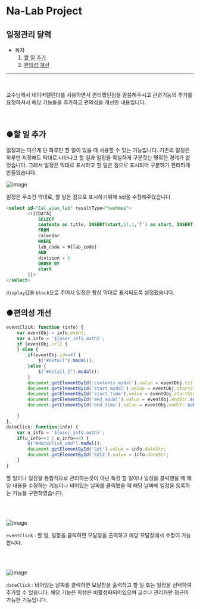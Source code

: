 # Na-Lab Project



## 일정관리 달력



* 목차
  1. [할 일 추가](#todo)
  2. [편의성 개선](#up)

-----------------------

</br>

교수님께서 네이버캘린더를 사용하면서 편리했던점을 말씀해주시고 관련기능의 추가를 요청하셔서 해당 기능들을 추가하고 편의성을 개선한 내용입니다. 

</br>

<h2>
    <div id="todo">●할 일 추가</div>
</h2>

일정과는 다르게 단 하루만 할 일이 있을 때 사용할 수 있는 기능입니다. 기존의 일정은 하루만 지정해도 막대로 나타나고 할 일과 일정을 확실하게 구분짓는 명확한 경계가 없었습니다. 그래서 일정은 막대로 표시하고 할 일은 점으로 표시되어 구분하기 편리하게 만들었습니다.

![image](https://user-images.githubusercontent.com/78251137/106393138-bacee700-6438-11eb-96e8-ed45457cd162.png)



일정은 무조건 막대로, 할 일은 점으로 표시하기위해 sql을 수정해주었습니다.

```sql
<select id="Cal_ajax_lab" resultType="hashmap">
        <![CDATA[
            SELECT
            contents as title, INSERT(start,11,1,'T') as start, INSERT(end,11,1,'T') as end,'#641e64' as color, '#ffffff' as textColor, 'block' as display, '3' as id
            FROM
            calendar
            WHERE
            lab_code = #{lab_code}
            AND
            division = 0
            ORDER BY
            start
        ]]>
</select>
```

`display`값을 `block`으로 주어서 일정은 항상 막대로 표시되도록 설정했습니다.



<h2>
    <div id="up">●편의성 개선</div>
</h2>

```javascript
eventClick: function (info) {
    var eventObj = info.event;
    var u_info = '${user_info.auth}';
    if (eventObj.url) {
    } else {
        if(eventObj.id==4) {
            $("#detail").modal();
        }else {
            $("#detail_2").modal();
        }
        document.getElementById('contents_modal').value = eventObj.title;
        document.getElementById('start_modal').value = eventObj.startStr.substr(0, 10);
        document.getElementById('start_time').value = eventObj.startStr.substr(11, 5);
        document.getElementById('end_modal').value = eventObj.endStr.substr(0, 10);
        document.getElementById('end_time').value = eventObj.endStr.substr(11, 5);

    }
},
dateClick: function(info) {
	var u_info = '${user_info.auth}';
	if(u_info==3 | u_info==4) {
		$("#dateclick_add").modal();
		document.getElementById('Sdt').value = info.dateStr;
		document.getElementById('Sdt2').value = info.dateStr;
	}
}
```

할 일이나 일정을 통합적으로 관리하는것이 아닌 특정 할 일이나 일정을 클릭했을 때 해당 내용을 수정하는 기능이나 비어있는 날짜를 클릭했을 때 해당 날짜에 일정을 등록하는 기능을 구현하였습니다.

</br>

</br>

 ![image](https://user-images.githubusercontent.com/78251137/106394025-ab05d180-643d-11eb-881a-fd95a29b2b06.png)

`eventClick` : 할 일, 일정을 클릭하면 모달창을 출력하고 해당 모달창에서 수정이 가능합니다.

</br>

</br>



 ![image](https://user-images.githubusercontent.com/78251137/106394076-fcae5c00-643d-11eb-8101-7647abf91714.png)

`dateClick` : 비어있는 날짜를 클릭하면 모달창을 출력하고 할 일 또는 일정을 선택하여 추가할 수 있습니다. 해당 기능은 학생은 비활성화되어있으며 교수나 관리자만 접근이 가능한 기능입니다.



